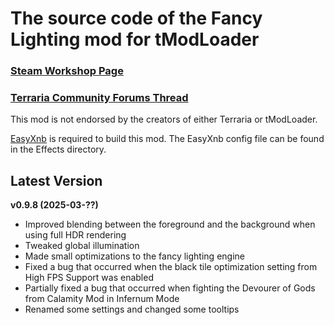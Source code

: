 ﻿# The source code of the Fancy Lighting mod for tModLoader

### [Steam Workshop Page](https://steamcommunity.com/sharedfiles/filedetails/?id=2822950837)
### [Terraria Community Forums Thread](https://forums.terraria.org/index.php?threads/fancy-lighting-mod.113067/)

This mod is not endorsed by the creators of either Terraria or tModLoader.

[EasyXnb](https://github.com/SuperAndyHero/EasyXnb) is required to build this mod. The EasyXnb config file can be found in the Effects directory.

## Latest Version

**v0.9.8 (2025-03-??)**
- Improved blending between the foreground and the background when using full HDR rendering
- Tweaked global illumination
- Made small optimizations to the fancy lighting engine
- Fixed a bug that occurred when the black tile optimization setting from High FPS Support was enabled
- Partially fixed a bug that occurred when fighting the Devourer of Gods from Calamity Mod in Infernum Mode
- Renamed some settings and changed some tooltips

